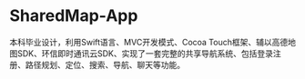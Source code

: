 # SharedMap-App
本科毕业设计，利用Swift语言、MVC开发模式、Cocoa Touch框架、辅以高德地图SDK、环信即时通讯云SDK、实现了一套完整的共享导航系统、包括登录注册、路径规划、定位、搜索、导航、聊天等功能。

